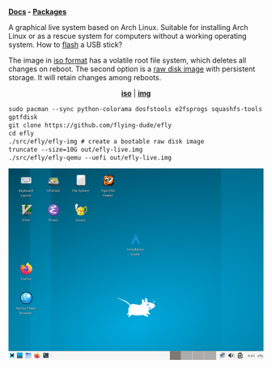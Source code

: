 **[Docs](docs/README.md) - [Packages](https://github.com/flying-dude/curated-aur)**

A graphical live system based on Arch Linux.
Suitable for installing Arch Linux or as a rescue system for computers without a working operating system.
How to [flash](docs/flash.md) a USB stick?

The image in [iso format](https://en.wikipedia.org/wiki/Optical_disc_image) has a volatile root file system, which deletes all changes on reboot.
The second option is a [raw disk image](https://en.wikipedia.org/wiki/IMG_(file_format)) with persistent storage.
It will retain changes among reboots.

<p align="center">
<b><a href="https://github.com/flying-dude/efly/releases/download/latest/efly-live.iso">iso</a></b> | <b><a href="https://github.com/flying-dude/efly/releases/download/lat
est/efly-live.img">img</a></b>
</p>

```
sudo pacman --sync python-colorama dosfstools e2fsprogs squashfs-tools gptfdisk
git clone https://github.com/flying-dude/efly
cd efly
./src/efly/efly-img # create a bootable raw disk image
truncate --size=10G out/efly-live.img
./src/efly/efly-qemu --uefi out/efly-live.img
```

![Efly Linux Live](data/screenshot.png)
